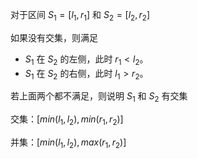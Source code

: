 对于区间 $S_1 = [l_1, r_1]$ 和 $S_2 = [l_2, r_2]$ 

如果没有交集，则满足

* $S_1$   在 $S_2$ 的左侧，此时 $r_1 < l_2$。
* $S_1$   在 $S_2$ 的右侧，此时 $l_1 > r_2$。

若上面两个都不满足，则说明 $S_1$ 和 $S_2$ 有交集

交集：$[min(l_1,l_2), min(r_1, r_2)]$

并集：$[min(l_1,l_2), max(r_1, r_2)]$